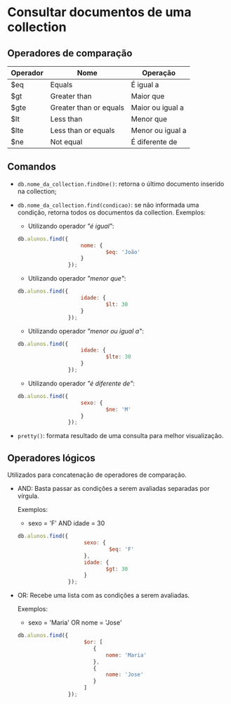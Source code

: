 # Consultar documentos de uma collection

## Operadores de comparação

| Operador | Nome                   | Operação         |
|----------|------------------------|------------------|
| $eq      | Equals                 | É igual a        |
| $gt      | Greater than           | Maior que        |
| $gte     | Greater than or equals | Maior ou igual a |
| $lt      | Less than              | Menor que        |
| $lte     | Less than or equals    | Menor ou igual a |
| $ne      | Not equal              | É diferente de   |

## Comandos

* `db.nome_da_collection.findOne()`: retorna o último documento inserido na collection;
* `db.nome_da_collection.find(condicao)`: se não informada uma condição, retorna todos os documentos da collection. Exemplos:

    * Utilizando operador _"é igual"_:
    ```javascript
    db.alunos.find({
                        nome: {
                                $eq: 'João'
                        }        
                    });
    ```

    * Utilizando operador _"menor que"_:
    ```javascript
    db.alunos.find({
                        idade: {
                                $lt: 30
                        }
                    });
    ```

    * Utilizando operador _"menor ou igual a"_:
    ```javascript
    db.alunos.find({
                        idade: {
                                $lte: 30
                        }
                    });
    ```

    
    * Utilizando operador _"é diferente de"_:
    ```javascript
    db.alunos.find({
                        sexo: {
                                $ne: 'M'
                        }
                    });
    ```
* `pretty()`: formata resultado de uma consulta para melhor visualização.

## Operadores lógicos

Utilizados para concatenação de operadores de comparação.

* AND: Basta passar as condições a serem avaliadas separadas por vírgula.
    
    Exemplos:
    * sexo = 'F' AND idade = 30
    ```javascript
    db.alunos.find({
                         sexo: {
                                 $eq: 'F'
                         },
                         idade: {
                                $gt: 30
                         }
                    });
    ```

* OR: Recebe uma lista com as condições a serem avaliadas.

    Exemplos:
    * sexo = 'Maria' OR nome = 'Jose'
    ```javascript
    db.alunos.find({
                         $or: [
                            {
                                nome: 'Maria'
                            },
                            {
                                nome: 'Jose'
                            }
                         ]
                    });
    ```
